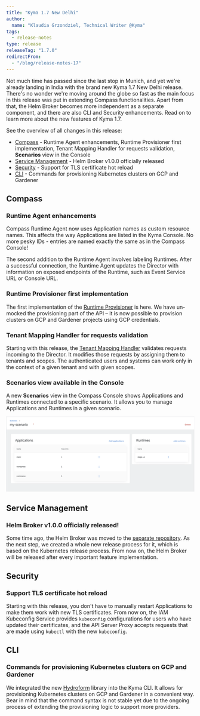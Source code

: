 ```yaml
---
title: "Kyma 1.7 New Delhi"
author:
  name: "Klaudia Grzondziel, Technical Writer @Kyma"
tags:
  - release-notes
type: release
releaseTag: "1.7.0"
redirectFrom:
  - "/blog/release-notes-17"
---
```


Not much time has passed since the last stop in Munich, and yet we're already landing in India with the brand new Kyma 1.7 New Delhi release. There's no wonder we're moving around the globe so fast as the main focus in this release was put in extending Compass functionalities. Apart from that, the Helm Broker becomes more independent as a separate component, and there are also CLI and Security enhancements. Read on to learn more about the new features of Kyma 1.7.

<!-- overview -->

See the overview of all changes in this release:
- [Compass](#compass) - Runtime Agent enhancements, Runtime Provisioner first implementation, Tenant Mapping Handler for requests validation, **Scenarios** view in the Console
- [Service Management](#service-management) - Helm Broker v1.0.0 officially released
- [Security](#security) - Support for TLS certificate hot reload
- [CLI](#cli) - Commands for provisioning Kubernetes clusters on GCP and Gardener


## Compass

### Runtime Agent enhancements

Compass Runtime Agent now uses Application names as custom resource names. This affects the way Applications are listed in the Kyma Console. No more pesky IDs - entries are named exactly the same as in the Compass Console!

The second addition to the Runtime Agent involves labeling Runtimes. After a successful connection, the Runtime Agent updates the Director with information on exposed endpoints of the Runtime, such as Event Service URL or Console URL.

### Runtime Provisioner first implementation

The first implementation of the [Runtime Provisioner](https://kyma-project.io/docs/components/compass/#architecture-components-runtime-provisioner) is here. We have un-mocked the provisioning part of the API – it is now possible to provision clusters on GCP and Gardener projects using GCP credentials.

### Tenant Mapping Handler for requests validation

Starting with this release, the [Tenant Mapping Handler](https://github.com/kyma-incubator/compass/blob/master/docs/architecture/authentication-and-authorization.md#tenant-mapping-handler) validates requests incoming to the Director. It modifies those requests by assigning them to tenants and scopes. The authenticated users and systems can work only in the context of a given tenant and with given scopes.

### Scenarios view available in the Console

A new **Scenarios** view in the Compass Console shows Applications and Runtimes connected to a specific scenario. It allows you to manage Applications and Runtimes in a given scenario.

![Details view](./details-view.png)


## Service Management

### Helm Broker v1.0.0 officially released!

Some time ago, the Helm Broker was moved to the [separate repository](https://github.com/kyma-project/helm-broker). As the next step, we created a whole new release process for it, which is based on the Kubernetes release process. From now on, the Helm Broker will be released after every important feature implementation.


## Security

### Support TLS certificate hot reload

Starting with this release, you don't have to manually restart Applications to make them work with new TLS certificates. From now on, the IAM Kubeconfig Service provides `kubeconfig` configurations for users who have updated their certificates, and the API Server Proxy accepts requests that are made using `kubectl` with the new `kubeconfig`.


## CLI

### Commands for provisioning Kubernetes clusters on GCP and Gardener

We integrated the new [Hydroform](https://github.com/kyma-incubator/hydroform) library into the Kyma CLI. It allows for provisioning Kubernetes clusters on GCP and Gardener in a convenient way. Bear in mind that the command syntax is not stable yet due to the ongoing process of extending the provisioning logic to support more providers.
